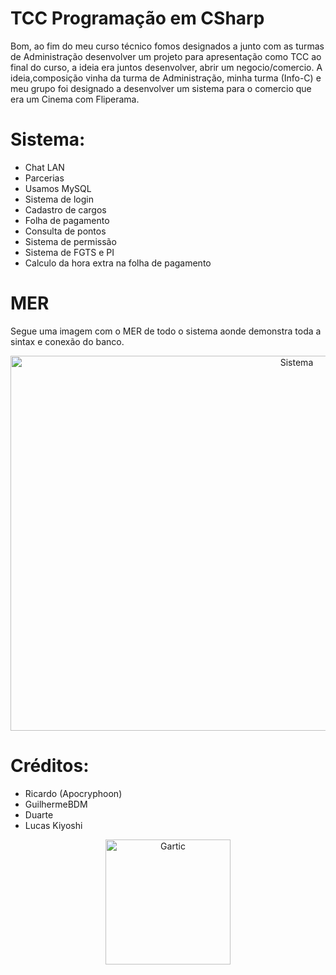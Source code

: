 # TCC Programação em CSharp

Bom, ao fim do meu curso técnico fomos designados a junto com as turmas de Administração desenvolver um projeto para apresentação como TCC ao final do curso, a ideia era juntos desenvolver, abrir um negocio/comercio. A ideia,composição vinha da turma de Administração, minha turma (Info-C) e meu grupo foi designado a desenvolver um sistema para o comercio que era um Cinema com Fliperama.

# Sistema:
- Chat LAN
- Parcerias
- Usamos MySQL
- Sistema de login
- Cadastro de cargos
- Folha de pagamento
- Consulta de pontos
- Sistema de permissão
- Sistema de FGTS e PI
- Calculo da hora extra na folha de pagamento

# MER

Segue uma imagem com o MER de todo o sistema aonde demonstra toda a sintax e conexão do banco.

<p align="center">
  <img src="https://user-images.githubusercontent.com/32386767/89689508-eda97f80-d8da-11ea-9bed-04ce3eefacb8.png" alt="Sistema" height="600" width="900"/>
</p>

# Créditos:

- Ricardo (Apocryphoon)
- GuilhermeBDM
- Duarte
- Lucas Kiyoshi

<p align="center">
  <img src="https://user-images.githubusercontent.com/32386767/89966197-f5dc2480-dc24-11ea-95b8-da001f6142eb.png" alt="Gartic" height="200" width="200"/>
</p>
